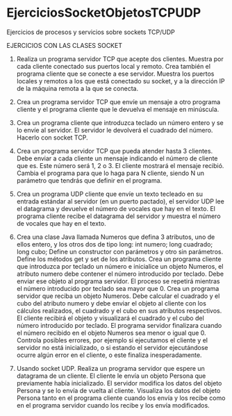 # EjerciciosSocketObjetosTCPUDP
Ejercicios de procesos y servicios sobre sockets TCP/UDP



EJERCICIOS CON LAS CLASES SOCKET
1. Realiza un programa servidor TCP que acepte dos clientes. Muestra por cada cliente conectado sus puertos local y remoto.
Crea también el programa cliente que se conecte a ese servidor. Muestra los puertos locales y remotos a los que está conectado su socket, y a la dirección IP de la máquina remota a la que se conecta.

2. Crea un programa servidor TCP que envíe un mensaje a otro programa cliente y el programa cliente que le devuelva el mensaje en minúscula.

3. Crea un programa cliente que introduzca teclado un número entero y se lo envíe al servidor. El servidor le devolverá el cuadrado del número. Hacerlo con socket TCP.

4. Crea un programa servidor TCP que pueda atender hasta 3 clientes. Debe enviar a cada cliente un mensaje indicando el número de cliente que es. Este número será 1, 2 o 3. 
   El cliente mostrará el mensaje recibió. Cambia el programa para que lo haga para N cliente, siendo N un parámetro que tendrás que definir en el programa.

5. Crea un programa UDP cliente que envíe un texto tecleado en su entrada estándar al servidor (en un puerto pactado), el servidor UDP lee el datagrama y devuelve el número de vocales que hay en el texto. El programa cliente recibe el datagrama del servidor y muestra el número de vocales que hay en el texto.

6. Crea una clase Java llamada Numeros que defina 3 atributos, uno de ellos entero, y los otros dos de tipo long:
int numero;
long cuadrado;
long cubo;
Define un constructor con parámetros y otro sin parámetros. Define los métodos get y set de los atributos. Crea un programa cliente que introduzca por teclado un número e inicialice un objeto Numeros, el atributo numero debe contener el número introducido por teclado. Debe enviar ese objeto al programa servidor. El proceso se repetirá mientras el número introducido por teclado sea mayor que 0.
Crea un programa servidor que reciba un objeto Numeros. Debe calcular el cuadrado y el cubo del atributo numero y debe enviar el objeto al cliente con los cálculos realizados, el cuadrado y el cubo en sus atributos respectivos. El cliente recibirá el objeto y visualizará el cuadrado y el cubo del número introducido por teclado. El programa servidor finalizara cuando el número recibido en el objeto Numeros sea menor o igual que 0.
Controla posibles errores, por ejemplo si ejecutamos el cliente y el servidor no está inicializado, o si estando el servidor ejecutándose ocurre algún error en el cliente, o este finaliza inesperadamente.


7. Usando socket UDP. Realiza un programa servidor que espere un datagrama de un cliente. El cliente le envía un objeto Persona que previamente había inicializado. El servidor modifica los datos del objeto Persona y se lo envía de vuelta al cliente. Visualiza los datos del objeto Persona tanto en el programa cliente cuando los envía y los recibe como en el programa servidor cuando los recibe y los envía modificados.
